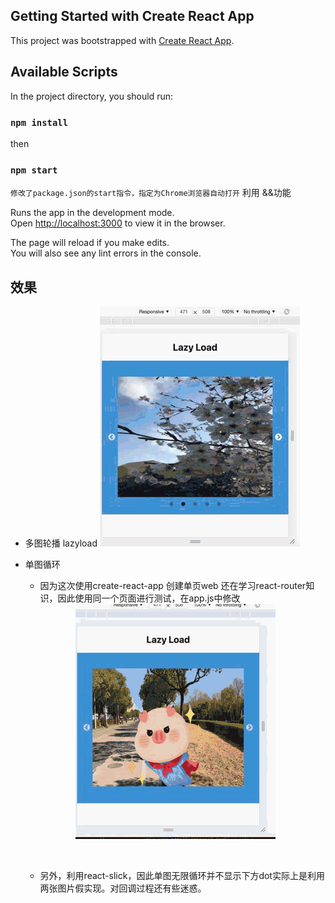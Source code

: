 ## Getting Started with Create React App

This project was bootstrapped with [Create React App](https://github.com/facebook/create-react-app).

## Available Scripts

In the project directory, you should run:
### `npm install`
then
### `npm start`

`修改了package.json的start指令，指定为Chrome浏览器自动打开` 
利用 &&功能

Runs the app in the development mode.\
Open [http://localhost:3000](http://localhost:3000) to view it in the browser.

The page will reload if you make edits.\
You will also see any lint errors in the console.

## 效果
- 多图轮播 lazyload
  <img src="1.gif"></img>
  <br>
- 单图循环
  - 因为这次使用create-react-app 创建单页web 还在学习react-router知识，因此使用同一个页面进行测试，在app.js中修改
  <center><img src="2.gif"></img></center>
  
  &nbsp;
  
  - 另外，利用react-slick，因此单图无限循环并不显示下方dot实际上是利用两张图片假实现。对回调过程还有些迷惑。
